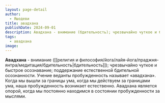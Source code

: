 ```yaml
---
layout: page-detail
author:
  - Яшодеви
title: авадхана
publishDate: 2024-09-01
description: Авадхана - внимание (бдительность); чрезвычайно чуткое и быстрое осознавание; поддержание естественной бдительной осознанности.
tags:
  - авадхана
image:
---
```

**Авадхана** - внимание ([[религия и философия/йога/лайя-йога/праджня-янтра/медитация/бдительность|бдительность]]); чрезвычайно чуткое и быстрое осознавание; поддержание естественной бдительной осознанности.
Учение веданты пробужденность называет «авадхана». Когда мы вышли за границы ума, когда мы действуем за границами ума, наша пробужденность возникает естественно. Авадхана является опорой, когда мы постоянно находимся в состоянии пробужденности за мыслями.

